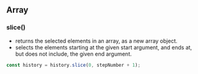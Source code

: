 ## Array
### slice()
- returns the selected elements in an array, as a new array object.
- selects the elements starting at the given start argument, and ends at, but does not include, the given end argument.
```js
const history = history.slice(0, stepNumber + 1);
```